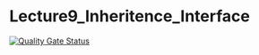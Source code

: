 # Lecture9_Inheritence_Interface
[![Quality Gate Status](https://sonarcloud.io/api/project_badges/measure?project=twikssi_JavaGuruCourse&metric=alert_status)](https://sonarcloud.io/dashboard?id=twikssi_JavaGuruCourse)
